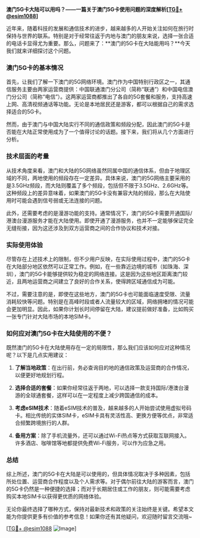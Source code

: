 **澳门5G卡大陆可以用吗？——一篇关于澳门5G卡使用问题的深度解析[[TG💪+ @esim1088](https://t.me/s/esim1088)]**

近年来，随着科技的发展和通信技术的进步，越来越多的人开始关注如何在旅行时保持与世界的联系。特别是对于经常往返于内地与澳门的朋友来说，选择一张合适的电话卡显得尤为重要。那么，问题来了：**澳门的5G卡在大陆能用吗？**今天我们就来详细探讨这个问题。

### 澳门5G卡的基本情况

首先，让我们了解一下澳门的5G网络环境。澳门作为中国特别行政区之一，其通信服务主要由两家运营商提供：中国联通澳门分公司（简称“联通”）和中国电信澳门分公司（简称“电信”）。这两家运营商都推出了各自的5G套餐和服务，支持高速上网、高清视频通话等功能。无论是本地居民还是游客，都可以根据自己的需求选择适合的5G卡。

然而，由于澳门与中国大陆实行不同的通信政策和频段分配，因此澳门的5G卡是否能在大陆正常使用成为了一个值得讨论的话题。接下来，我们将从几个方面进行分析。

### 技术层面的考量

从技术角度来看，澳门和大陆的5G网络虽然同属中国的通信体系，但由于地理区域的不同，两地使用的频段存在一定差异。具体来说，澳门的5G网络主要采用的是3.5GHz频段，而大陆则覆盖了多个频段，包括但不限于3.5GHz、2.6GHz等。这种频段上的差异意味着，如果澳门的5G卡没有兼容大陆的频段，那么在大陆使用时可能会遇到信号弱或无法连接的问题。

此外，还需要考虑的是漫游功能的支持。通常情况下，澳门的5G卡需要开通国际/港澳台漫游服务才能在大陆使用。即使开通了漫游服务，也并不一定能够保证完全无缝衔接，因为这还涉及到双方运营商之间的合作协议和技术对接。

### 实际使用体验

尽管存在上述技术上的限制，但不少用户反映，在实际使用过程中，澳门的5G卡在大陆部分地区依然可以正常工作。例如，在一些靠近边境的城市（如珠海、深圳），澳门的5G卡能够提供较为稳定的网络连接。这是因为这些地区距离澳门较近，且两地运营商之间建立了良好的合作关系，使得跨区域通信成为可能。

不过，需要注意的是，即使在这些地方，澳门的5G卡也可能面临速度受限、流量消耗较快等问题。特别是在高峰时段或者人流量较大的区域，网络拥堵的情况可能会更加明显。因此，如果你计划长时间停留在大陆，建议提前做好准备，比如购买一张专门针对大陆市场的本地SIM卡。

### 如何应对澳门5G卡在大陆使用的不便？

既然澳门的5G卡在大陆使用存在一定的局限性，那么我们应该如何应对这种情况呢？以下是几点实用建议：

1. **了解当地政策**：在出行前，务必查询目的地的通信政策及运营商的合作情况，以便更好地规划行程。
   
2. **选择合适的套餐**：如果你经常往返于两地，可以选择一款支持国际/港澳台漫游的全球通套餐，这样可以在一定程度上减少跨国通信的成本。

3. **考虑eSIM技术**：随着eSIM技术的普及，越来越多的人开始尝试使用虚拟号码卡。相比传统的实体SIM卡，eSIM卡具有灵活性高、更换方便等优点，非常适合频繁跨境旅行的人群。

4. **备用方案**：除了手机流量外，还可以通过Wi-Fi热点等方式获取互联网接入。许多酒店、咖啡馆等地都提供免费Wi-Fi服务，可以作为应急之用。

### 总结

综上所述，澳门的5G卡在大陆是可以使用的，但具体情况取决于多种因素，包括所处位置、运营商合作程度以及个人需求等。对于偶尔前往大陆的游客而言，澳门的5G卡仍然是一种便捷的选择；而对于长期居住或工作的朋友，则可能需要考虑购买本地SIM卡以获得更优质的网络体验。

无论你最终选择了哪种方式，保持对最新技术和政策的关注始终是关键。希望本文能为你提供更多有价值的参考信息！如果你还有其他疑问，欢迎随时留言交流哦~ 

[[TG💪+ @esim1088](https://t.me/s/esim1088) ![Image](https://i.postimg.cc/4NQfJmqS/Snipaste-2025-05-13-00-14-12.png)]